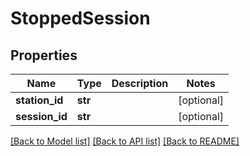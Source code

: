 # StoppedSession

## Properties
Name | Type | Description | Notes
------------ | ------------- | ------------- | -------------
**station_id** | **str** |  | [optional] 
**session_id** | **str** |  | [optional] 

[[Back to Model list]](../README.md#documentation-for-models) [[Back to API list]](../README.md#documentation-for-api-endpoints) [[Back to README]](../README.md)


